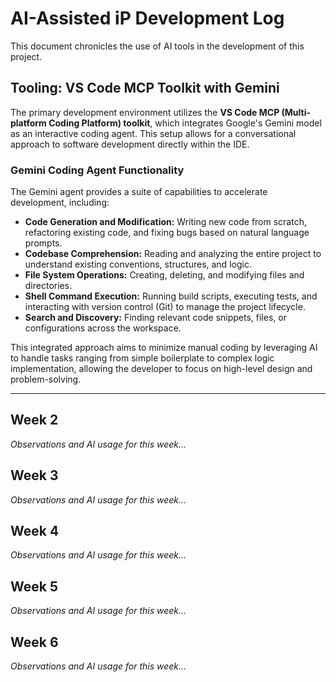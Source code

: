# AI-Assisted iP Development Log

This document chronicles the use of AI tools in the development of this project.

## Tooling: VS Code MCP Toolkit with Gemini

The primary development environment utilizes the **VS Code MCP (Multi-platform Coding Platform) toolkit**, which integrates Google's Gemini model as an interactive coding agent. This setup allows for a conversational approach to software development directly within the IDE.

### Gemini Coding Agent Functionality

The Gemini agent provides a suite of capabilities to accelerate development, including:

*   **Code Generation and Modification:** Writing new code from scratch, refactoring existing code, and fixing bugs based on natural language prompts.
*   **Codebase Comprehension:** Reading and analyzing the entire project to understand existing conventions, structures, and logic.
*   **File System Operations:** Creating, deleting, and modifying files and directories.
*   **Shell Command Execution:** Running build scripts, executing tests, and interacting with version control (Git) to manage the project lifecycle.
*   **Search and Discovery:** Finding relevant code snippets, files, or configurations across the workspace.

This integrated approach aims to minimize manual coding by leveraging AI to handle tasks ranging from simple boilerplate to complex logic implementation, allowing the developer to focus on high-level design and problem-solving.

---

## Week 2

*Observations and AI usage for this week...*

## Week 3

*Observations and AI usage for this week...*

## Week 4

*Observations and AI usage for this week...*

## Week 5

*Observations and AI usage for this week...*

## Week 6

*Observations and AI usage for this week...*